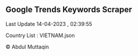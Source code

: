 

## Google Trends Keywords Scraper 
 
Last Update 14-04-2023 , 02:39:55

Country List :
VIETNAM.json



© Abdul Muttaqin 

